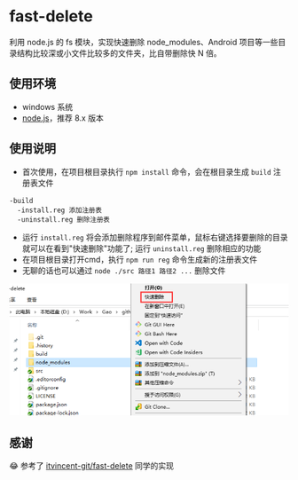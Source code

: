 # fast-delete
利用 node.js 的 fs 模块，实现快速删除 node_modules、Android 项目等一些目录结构比较深或小文件比较多的文件夹，比自带删除快 N 倍。
## 使用环境
* windows 系统
* [node.js](https://nodejs.org)，推荐 8.x 版本

## 使用说明
* 首次使用，在项目根目录执行 ```npm install``` 命令，会在根目录生成 ```build``` 注册表文件
```
-build
  -install.reg 添加注册表
  -uninstall.reg 删除注册表
```
* 运行 ```install.reg``` 将会添加删除程序到邮件菜单，鼠标右键选择要删除的目录就可以在看到"快速删除"功能了; 运行 ```uninstall.reg``` 删除相应的功能
* 在项目根目录打开cmd，执行 ```npm run reg``` 命令生成新的注册表文件
* 无聊的话也可以通过 ```node ./src 路径1 路径2 ...``` 删除文件

![demo](assets/img/demo.png)

## 感谢
😂 参考了 [itvincent-git/fast-delete](https://github.com/itvincent-git/fast-delete) 同学的实现
